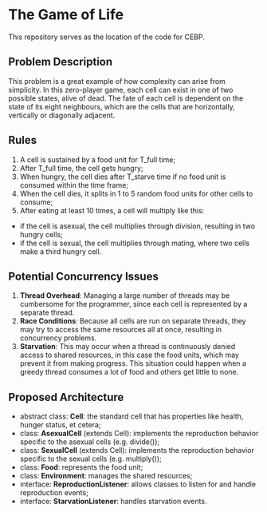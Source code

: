 # The Game of Life

This repository serves as the location of the code for CEBP.

## Problem Description

This problem is a great example of how complexity can arise from simplicity. In this zero-player game, each cell can exist in one of two possible states, alive of dead. The fate of each cell is dependent on the state of its eight neighbours, which are the cells that are horizontally, vertically or diagonally adjacent.

## Rules

1. A cell is sustained by a food unit for T_full time;
2. After T_full time, the cell gets hungry;
3. When hungry, the cell dies after T_starve time if no food unit is consumed within the time frame;
4. When the cell dies, it splits in 1 to 5 random food units for other cells to consume;
5. After eating at least 10 times, a cell will multiply like this:

- if the cell is asexual, the cell multiplies through division, resulting in two hungry cells;
- if the cell is sexual, the cell multiplies through mating, where two cells make a third hungry cell.

## Potential Concurrency Issues

1. **Thread Overhead**: Managing a large number of threads may be cumbersome for the programmer, since each cell is represented by a separate thread.
2. **Race Conditions**: Because all cells are run on separate threads, they may try to access the same resources all at once, resulting in concurrency problems.
3. **Starvation**: This may occur when a thread is continuously denied access to shared resources, in this case the food units, which may prevent it from making progress. This situation could happen when a greedy thread consumes a lot of food and others get little to none.

## Proposed Architecture

- abstract class: **Cell**: the standard cell that has properties like health, hunger status, et cetera;
- class: **AsexualCell** (extends Cell): implements the reproduction behavior specific to the asexual cells (e.g. divide());
- class: **SexualCell** (extends Cell): implements the reproduction behavior specific to the sexual cells (e.g. multiply());
- class: **Food**: represents the food unit;
- class: **Environment**: manages the shared resources;
- interface: **ReproductionListener**: allows classes to listen for and handle reproduction events;
- interface: **StarvationListener**: handles starvation events.
